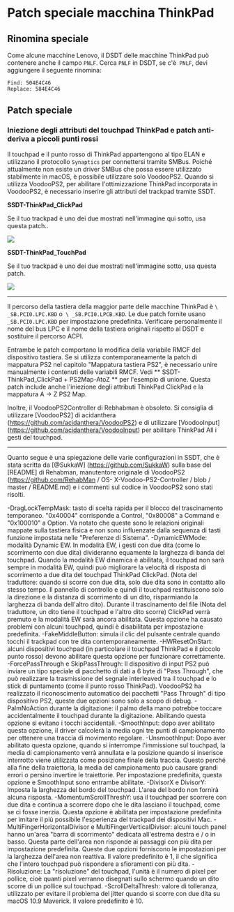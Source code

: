 # Patch speciale macchina ThinkPad

## Rinomina speciale

Come alcune macchine Lenovo, il DSDT delle macchine ThinkPad può contenere anche il campo `PNLF`. Cerca `PNLF` in DSDT, se c'è` PNLF`, devi aggiungere il seguente rinomina:

```text
Find: 504E4C46
Replace: 584E4C46
```

## Patch speciale

### Iniezione degli attributi del touchpad ThinkPad e patch anti-deriva a piccoli punti rossi

Il touchpad e il punto rosso di ThinkPad appartengono al tipo ELAN e utilizzano il protocollo `Synaptics` per connettersi tramite SMBus. Poiché attualmente non esiste un driver SMBus che possa essere utilizzato stabilmente in macOS, è possibile utilizzare solo VoodooPS2. Quando si utilizza VoodooPS2, per abilitare l'ottimizzazione ThinkPad incorporata in VoodooPS2, è necessario inserire gli attributi del trackpad tramite SSDT.

**SSDT-ThinkPad_ClickPad**

Se il tuo trackpad è uno dei due mostrati nell'immagine qui sotto, usa questa patch..

![](https://i.loli.net/2020/04/26/ceEyQfgikqzjapL.png)

**SSDT-ThinkPad_TouchPad**

Se il tuo trackpad è uno dei due mostrati nell'immagine sotto, usa questa patch.

![](https://i.loli.net/2020/04/26/FUxIp4nmAb2PSws.png)

----

Il percorso della tastiera della maggior parte delle macchine ThinkPad è `\ _SB.PCI0.LPC.KBD` o` \ _SB.PCI0.LPCB.KBD`. Le due patch fornite usano `_SB.PCI0.LPC.KBD` per impostazione predefinita. Verificare personalmente il nome del bus LPC e il nome della tastiera originali rispetto al DSDT e sostituire il percorso ACPI.

Entrambe le patch comportano la modifica della variabile RMCF del dispositivo tastiera. Se si utilizza contemporaneamente la patch di mappatura PS2 nel capitolo "Mappatura tastiera PS2", è necessario unire manualmente i contenuti delle variabili RMCF. Vedi ** SSDT-ThinkPad_ClickPad + PS2Map-AtoZ ** per l'esempio di unione. Questa patch include anche l'iniezione degli attributi ThinkPad ClickPad e la mappatura A -> Z PS2 Map.

Inoltre, il VoodooPS2Controller di Rebhabman è obsoleto. Si consiglia di utilizzare [VoodooPS2] di acidanthera (https://github.com/acidanthera/VoodooPS2) e di utilizzare [VoodooInput] (https://github.com/acidanthera/VoodooInput) per abilitare ThinkPad All i gesti del touchpad.

----

Quanto segue è una spiegazione delle varie configurazioni in SSDT, che è stata scritta da [@SukkaW] (https://github.com/SukkaW) sulla base del [README] di Rehabman, manutentore originale di VoodooPS2 (https://github.com/RehabMan / OS- X-Voodoo-PS2-Controller / blob / master / README.md) e i commenti sul codice in VoodooPS2 sono stati risolti.

-DragLockTempMask: tasto di scelta rapida per il blocco del trascinamento temporaneo. "0x40004" corrisponde a Control, "0x80008" a Command e "0x100010" a Option. Va notato che queste sono le relazioni originali mappate sulla tastiera fisica e non sono influenzate dalla sequenza di tasti funzione impostata nelle "Preferenze di Sistema".
-DynamicEWMode: modalità Dynamic EW. In modalità EW, i gesti con due dita (come lo scorrimento con due dita) divideranno equamente la larghezza di banda del touchpad. Quando la modalità EW dinamica è abilitata, il touchpad non sarà sempre in modalità EW, quindi può migliorare la velocità di risposta di scorrimento a due dita del touchpad ThinkPad ClickPad. (Nota del traduttore: quando si scorre con due dita, solo due dita sono in contatto allo stesso tempo. Il pannello di controllo e quindi il touchpad restituiscono solo la direzione e la distanza di scorrimento di un dito, risparmiando la larghezza di banda dell'altro dito). Durante il trascinamento del file (Nota del traduttore, un dito tiene il touchpad e l'altro dito scorre) ClickPad verrà premuto e la modalità EW sarà ancora abilitata. Questa opzione ha causato problemi con alcuni touchpad, quindi è disabilitata per impostazione predefinita.
-FakeMiddleButton: simula il clic del pulsante centrale quando tocchi il trackpad con tre dita contemporaneamente.
-HWResetOnStart: alcuni dispositivi touchpad (in particolare il touchpad ThinkPad e il piccolo punto rosso) devono abilitare questa opzione per funzionare correttamente.
-ForcePassThrough e SkipPassThrough: Il dispositivo di input PS2 può inviare un tipo speciale di pacchetto di dati a 6 byte di "Pass Through", che può realizzare la trasmissione del segnale interleaved tra il touchpad e lo stick di puntamento (come il punto rosso ThinkPad). VoodooPS2 ha realizzato il riconoscimento automatico dei pacchetti "Pass Through" di tipo dispositivo PS2, queste due opzioni sono solo a scopo di debug.
-PalmNoAction durante la digitazione: il palmo della mano potrebbe toccare accidentalmente il touchpad durante la digitazione. Abilitando questa opzione si evitano i tocchi accidentali.
-SmoothInput: dopo aver abilitato questa opzione, il driver calcolerà la media ogni tre punti di campionamento per ottenere una traccia di movimento regolare.
-UnsmoothInput: Dopo aver abilitato questa opzione, quando si interrompe l'immissione sul touchpad, la media di campionamento verrà annullata e la posizione quando si inserisce interrotto viene utilizzata come posizione finale della traccia. Questo perché alla fine della traiettoria, la media del campionamento può causare grandi errori o persino invertire le traiettorie. Per impostazione predefinita, questa opzione e SmoothInput sono entrambe abilitate.
-DivisorX e DivisorY: Imposta la larghezza del bordo del touchpad. L'area del bordo non fornirà alcuna risposta.
-MomentumScrollThreshY: usa il touchpad per scorrere con due dita e continua a scorrere dopo che le dita lasciano il touchpad, come se ci fosse inerzia. Questa opzione è abilitata per impostazione predefinita per imitare il più possibile l'esperienza del trackpad dei dispositivi Mac.
-MultiFingerHorizontalDivisor e MultiFingerVerticalDivisor: alcuni touch panel hanno un'area "barra di scorrimento" dedicata all'estrema destra e / o in basso. Questa parte dell'area non risponde ai passaggi con più dita per impostazione predefinita. Queste due opzioni forniscono le impostazioni per la larghezza dell'area non reattiva. Il valore predefinito è 1, il che significa che l'intero touchpad può rispondere a sfioramenti con più dita.
-Risoluzione: La "risoluzione" del touchpad, l'unità è il numero di pixel per pollice, cioè quanti pixel verranno disegnati sullo schermo quando un dito scorre di un pollice sul touchpad.
-ScrollDeltaThresh: valore di tolleranza, utilizzato per evitare il problema del jitter quando si scorre con due dita su macOS 10.9 Maverick. Il valore predefinito è 10.
